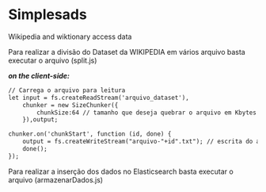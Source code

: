 # Simplesads
Wikipedia and wiktionary access data

Para realizar a divisão do Dataset da WIKIPEDIA em vários arquivo basta executar o arquivo (split.js)

***on the client-side:***
```html
// Carrega o arquivo para leitura
let input = fs.createReadStream('arquivo_dataset'),
    chunker = new SizeChunker({
        chunkSize:64 // tamanho que deseja quebrar o arquivo em Kbytes
    }),output;

chunker.on('chunkStart', function (id, done) {
    output = fs.createWriteStream("arquivo-"+id".txt"); // escrita do arquivo
    done();
});

```


Para realizar a inserção dos dados no Elasticsearch basta executar o arquivo (armazenarDados.js)
